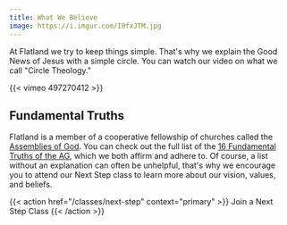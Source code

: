 ```yaml
---
title: What We Believe
image: https://i.imgur.com/I0fxJTM.jpg
---
```


At Flatland we try to keep things simple. That's why we explain the Good News of Jesus with a simple circle. You can watch our video on what we call "Circle Theology."

{{< vimeo 497270412 >}}

## Fundamental Truths

Flatland is a member of a cooperative fellowship of churches called the [Assemblies of God](https://ag.org/). You can check out the full list of the [16 Fundamental Truths of the AG](https://ag.org/beliefs/statement-of-fundamental-truths), which we both affirm and adhere to. Of course, a list without an explanation can often be unhelpful, that's why we encourage you to attend our Next Step class to learn more about our vision, values, and beliefs.

{{< action href="/classes/next-step" context="primary" >}}
Join a Next Step Class
{{< /action >}}
